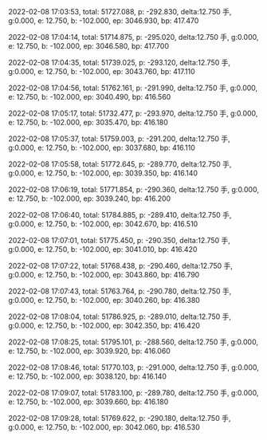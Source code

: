 2022-02-08 17:03:53, total: 51727.088, p: -292.830, delta:12.750 手, g:0.000, e: 12.750, b: -102.000, ep: 3046.930, bp: 417.470

2022-02-08 17:04:14, total: 51714.875, p: -295.020, delta:12.750 手, g:0.000, e: 12.750, b: -102.000, ep: 3046.580, bp: 417.700

2022-02-08 17:04:35, total: 51739.025, p: -293.120, delta:12.750 手, g:0.000, e: 12.750, b: -102.000, ep: 3043.760, bp: 417.110

2022-02-08 17:04:56, total: 51762.161, p: -291.990, delta:12.750 手, g:0.000, e: 12.750, b: -102.000, ep: 3040.490, bp: 416.560

2022-02-08 17:05:17, total: 51732.477, p: -293.970, delta:12.750 手, g:0.000, e: 12.750, b: -102.000, ep: 3035.470, bp: 416.180

2022-02-08 17:05:37, total: 51759.003, p: -291.200, delta:12.750 手, g:0.000, e: 12.750, b: -102.000, ep: 3037.680, bp: 416.110

2022-02-08 17:05:58, total: 51772.645, p: -289.770, delta:12.750 手, g:0.000, e: 12.750, b: -102.000, ep: 3039.350, bp: 416.140

2022-02-08 17:06:19, total: 51771.854, p: -290.360, delta:12.750 手, g:0.000, e: 12.750, b: -102.000, ep: 3039.240, bp: 416.200

2022-02-08 17:06:40, total: 51784.885, p: -289.410, delta:12.750 手, g:0.000, e: 12.750, b: -102.000, ep: 3042.670, bp: 416.510

2022-02-08 17:07:01, total: 51775.450, p: -290.350, delta:12.750 手, g:0.000, e: 12.750, b: -102.000, ep: 3041.010, bp: 416.420

2022-02-08 17:07:22, total: 51768.438, p: -290.460, delta:12.750 手, g:0.000, e: 12.750, b: -102.000, ep: 3043.860, bp: 416.790

2022-02-08 17:07:43, total: 51763.764, p: -290.780, delta:12.750 手, g:0.000, e: 12.750, b: -102.000, ep: 3040.260, bp: 416.380

2022-02-08 17:08:04, total: 51786.925, p: -289.010, delta:12.750 手, g:0.000, e: 12.750, b: -102.000, ep: 3042.350, bp: 416.420

2022-02-08 17:08:25, total: 51795.101, p: -288.560, delta:12.750 手, g:0.000, e: 12.750, b: -102.000, ep: 3039.920, bp: 416.060

2022-02-08 17:08:46, total: 51770.103, p: -291.000, delta:12.750 手, g:0.000, e: 12.750, b: -102.000, ep: 3038.120, bp: 416.140

2022-02-08 17:09:07, total: 51783.100, p: -289.780, delta:12.750 手, g:0.000, e: 12.750, b: -102.000, ep: 3039.660, bp: 416.180

2022-02-08 17:09:28, total: 51769.622, p: -290.180, delta:12.750 手, g:0.000, e: 12.750, b: -102.000, ep: 3042.060, bp: 416.530